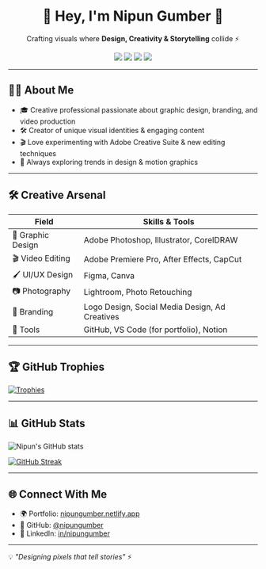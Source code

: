 <h1 align="center">🚀 Hey, I'm Nipun Gumber 🎨</h1>
<p align="center">
  Crafting visuals where <b>Design, Creativity & Storytelling</b> collide ⚡
</p>

<p align="center">
  <img src="https://img.shields.io/badge/Creative%20Designer-%2300FF99?style=for-the-badge&logo=adobecreativecloud&logoColor=black" />
  <img src="https://img.shields.io/badge/Graphics%20%26%20Video%20Editing-Enthusiast-00ff99?style=for-the-badge&logo=adobeaftereffects&logoColor=black" />
  <img src="https://img.shields.io/badge/Branding%20-%F0%9F%8E%A8-222222?style=for-the-badge" />
  <img src="https://img.shields.io/badge/UI%20%2F%20UX-%2300FF99?style=for-the-badge&logo=figma&logoColor=black" />
</p>

---

## 🧑‍💻 About Me

- 🎓 Creative professional passionate about graphic design, branding, and video production  
- 🛠 Creator of unique visual identities & engaging content  
- 🎬 Love experimenting with Adobe Creative Suite & new editing techniques  
- 🌱 Always exploring trends in design & motion graphics  

---

## 🛠 Creative Arsenal

| Field             | Skills & Tools |
|-------------------|----------------|
| 🎨 Graphic Design | Adobe Photoshop, Illustrator, CorelDRAW |
| 🎬 Video Editing  | Adobe Premiere Pro, After Effects, CapCut |
| 🖌 UI/UX Design   | Figma, Canva |
| 📷 Photography    | Lightroom, Photo Retouching |
| 📢 Branding       | Logo Design, Social Media Design, Ad Creatives |
| 🧰 Tools          | GitHub, VS Code (for portfolio), Notion |

---

## 🏆 GitHub Trophies

[![Trophies](https://github-profile-trophy.vercel.app/?username=nipungumber&theme=matrix&no-frame=true&margin-w=10)](https://github.com/ryo-ma/github-profile-trophy)

---

## 📊 GitHub Stats

![Nipun's GitHub stats](https://github-readme-stats.vercel.app/api?username=nipungumber&show_icons=true&theme=chartreuse-dark&hide_rank=false)

[![GitHub Streak](https://streak-stats.demolab.com?user=nipungumber&theme=chartreuse-dark)](https://git.io/streak-stats)

---

## 🌐 Connect With Me

- 🌍 Portfolio: [nipungumber.netlify.app](https://nipungumber.netlify.app)  
- 🐙 GitHub: [@nipungumber](https://github.com/nipungumber)  
- 💼 LinkedIn: [in/nipungumber](https://www.linkedin.com/in/nipungumber)  

---

💡 *"Designing pixels that tell stories"* ⚡
